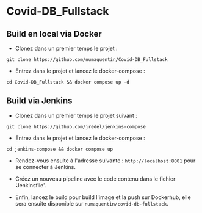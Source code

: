 # Covid-DB_Fullstack

## Build en local via Docker

- Clonez dans un premier temps le projet :

```git clone https://github.com/numaquentin/Covid-DB_Fullstack```

- Entrez dans le projet et lancez le docker-compose :

```cd Covid-DB_Fullstack && docker compose up -d```

## Build via Jenkins

- Clonez dans un premier temps le projet suivant : 

```git clone https://github.com/jredel/jenkins-compose```

- Entrez dans le projet et lancez le docker-compose :

```cd jenkins-compose && docker compose up```

- Rendez-vous ensuite à l'adresse suivante : `http://localhost:8001` pour se connecter à Jenkins.

- Créez un nouveau pipeline avec le code contenu dans le fichier 'Jenkinsfile'.

- Enfin, lancez le build pour build l'image et la push sur Dockerhub, elle sera ensuite disponible sur `numaquentin/covid-db-fullstack`.
